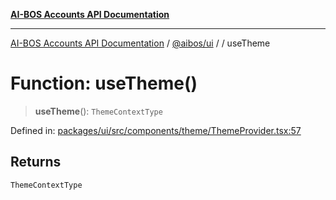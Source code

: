[**AI-BOS Accounts API Documentation**](../../../README.md)

***

[AI-BOS Accounts API Documentation](../../../README.md) / [@aibos/ui](../README.md) / [](../README.md) / useTheme

# Function: useTheme()

> **useTheme**(): `ThemeContextType`

Defined in: [packages/ui/src/components/theme/ThemeProvider.tsx:57](https://github.com/pohlai88/accounts/blob/48103fb36d28b2b9bfb33472b6de2f719773cde9/packages/ui/src/components/theme/ThemeProvider.tsx#L57)

## Returns

`ThemeContextType`

